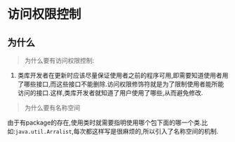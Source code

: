 # 访问权限控制

## 为什么

> 为什么要有访问权限控制:

1. 类库开发者在更新时应该尽量保证使用者之前的程序可用,即需要知道使用者用了哪些接口,而这些接口不能删除.访问权限修饰符就是为了限制使用者能所能访问的接口.这样,类库开发者就知道了用户使用了哪些,从而避免修改.

> 为什么要有名称空间

由于有package的存在,使用类时就需要指明使用哪个包下面的哪一个类.比如:`java.util.Arralist`,每次都这样写是很麻烦的,所以引入了名称空间的机制.